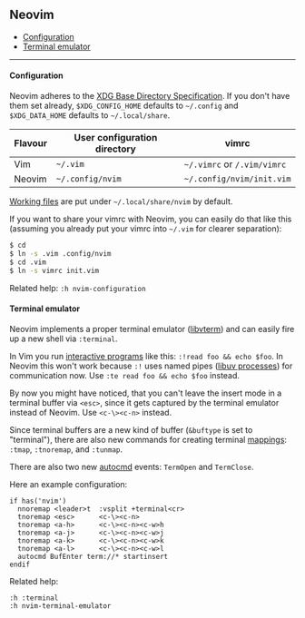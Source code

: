 ## Neovim

- [Configuration](#configuration)
- [Terminal emulator](#terminal-emulator)

---

#### Configuration

Neovim adheres to the [XDG Base Directory
Specification](http://standards.freedesktop.org/basedir-spec/basedir-spec-latest.html).
If you don't have them set already, `$XDG_CONFIG_HOME` defaults to `~/.config`
and `$XDG_DATA_HOME` defaults to `~/.local/share`.

| Flavour | User configuration directory | vimrc |
|---------|------------------------------|-------|
| Vim | `~/.vim` | `~/.vimrc` or `/.vim/vimrc` |
| Neovim | `~/.config/nvim` | `~/.config/nvim/init.vim` |

[Working files](../README.md#handling-backup-swap-undo-and-viminfo-files) are
put under `~/.local/share/nvim` by default.

If you want to share your vimrc with Neovim, you can easily do that like this
(assuming you already put your vimrc into `~/.vim` for clearer separation):

```sh
$ cd
$ ln -s .vim .config/nvim
$ cd .vim
$ ln -s vimrc init.vim
```

Related help: `:h nvim-configuration`

#### Terminal emulator

Neovim implements a proper terminal emulator
([libvterm](http://www.leonerd.org.uk/code/libvterm/)) and can easily fire up a
new shell via `:terminal`.

In Vim you run [interactive
programs](../README.md#running-external-programs-and-using-filters) like this:
`:!read foo && echo $foo`. In Neovim this won't work because `:!` uses named
pipes ([libuv processes](https://nikhilm.github.io/uvbook/processes.html)) for
communication now. Use `:te read foo && echo $foo` instead.

By now you might have noticed, that you can't leave the insert mode in a
terminal buffer via `<esc>`, since it gets captured by the terminal emulator
instead of Neovim. Use `<c-\><c-n>` instead.

Since terminal buffers are a new kind of buffer (`&buftype` is set to
"terminal"), there are also new commands for creating terminal
[mappings](../README.md#mappings): `:tmap`, `:tnoremap`, and `:tunmap`.

There are also two new [autocmd](../README.md#autocmds) events: `TermOpen` and
`TermClose`.

Here an example configuration:

```vim
if has('nvim')
  nnoremap <leader>t  :vsplit +terminal<cr>
  tnoremap <esc>      <c-\><c-n>
  tnoremap <a-h>      <c-\><c-n><c-w>h
  tnoremap <a-j>      <c-\><c-n><c-w>j
  tnoremap <a-k>      <c-\><c-n><c-w>k
  tnoremap <a-l>      <c-\><c-n><c-w>l
  autocmd BufEnter term://* startinsert
endif
```

Related help:

    :h :terminal
    :h nvim-terminal-emulator
